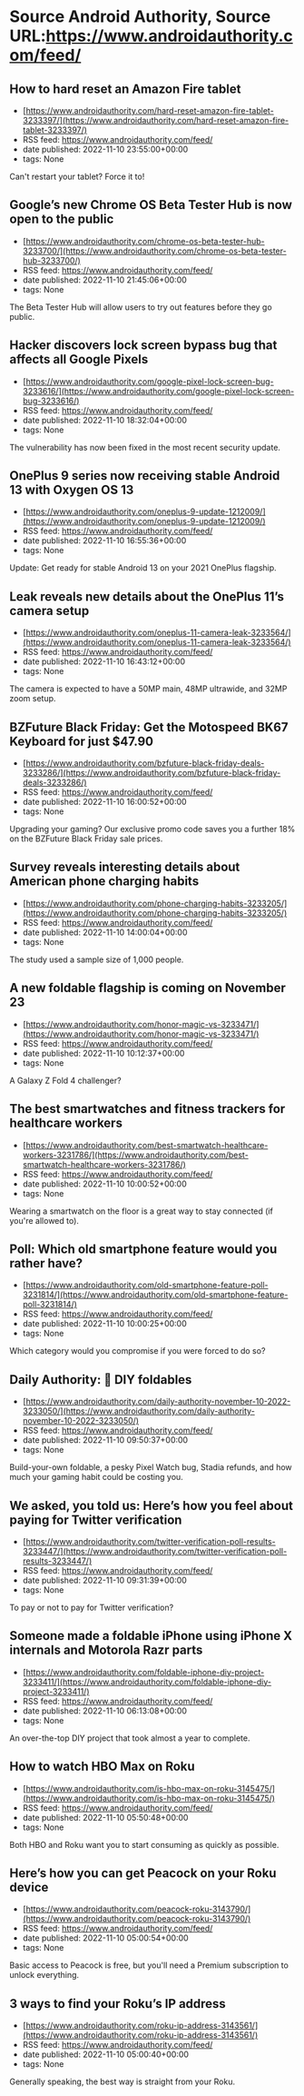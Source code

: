 # Source Android Authority, Source URL:https://www.androidauthority.com/feed/

## How to hard reset an Amazon Fire tablet
 - [https://www.androidauthority.com/hard-reset-amazon-fire-tablet-3233397/](https://www.androidauthority.com/hard-reset-amazon-fire-tablet-3233397/)
 - RSS feed: https://www.androidauthority.com/feed/
 - date published: 2022-11-10 23:55:00+00:00
 - tags: None

Can't restart your tablet? Force it to!

## Google’s new Chrome OS Beta Tester Hub is now open to the public
 - [https://www.androidauthority.com/chrome-os-beta-tester-hub-3233700/](https://www.androidauthority.com/chrome-os-beta-tester-hub-3233700/)
 - RSS feed: https://www.androidauthority.com/feed/
 - date published: 2022-11-10 21:45:06+00:00
 - tags: None

The Beta Tester Hub will allow users to try out features before they go public.

## Hacker discovers lock screen bypass bug that affects all Google Pixels
 - [https://www.androidauthority.com/google-pixel-lock-screen-bug-3233616/](https://www.androidauthority.com/google-pixel-lock-screen-bug-3233616/)
 - RSS feed: https://www.androidauthority.com/feed/
 - date published: 2022-11-10 18:32:04+00:00
 - tags: None

The vulnerability has now been fixed in the most recent security update.

## OnePlus 9 series now receiving stable Android 13 with Oxygen OS 13
 - [https://www.androidauthority.com/oneplus-9-update-1212009/](https://www.androidauthority.com/oneplus-9-update-1212009/)
 - RSS feed: https://www.androidauthority.com/feed/
 - date published: 2022-11-10 16:55:36+00:00
 - tags: None

Update: Get ready for stable Android 13 on your 2021 OnePlus flagship.

## Leak reveals new details about the OnePlus 11’s camera setup
 - [https://www.androidauthority.com/oneplus-11-camera-leak-3233564/](https://www.androidauthority.com/oneplus-11-camera-leak-3233564/)
 - RSS feed: https://www.androidauthority.com/feed/
 - date published: 2022-11-10 16:43:12+00:00
 - tags: None

The camera is expected to have a 50MP main, 48MP ultrawide, and 32MP zoom setup.

## BZFuture Black Friday: Get the Motospeed BK67 Keyboard for just $47.90
 - [https://www.androidauthority.com/bzfuture-black-friday-deals-3233286/](https://www.androidauthority.com/bzfuture-black-friday-deals-3233286/)
 - RSS feed: https://www.androidauthority.com/feed/
 - date published: 2022-11-10 16:00:52+00:00
 - tags: None

Upgrading your gaming? Our exclusive promo code saves you a further 18% on the BZFuture Black Friday sale prices.

## Survey reveals interesting details about American phone charging habits
 - [https://www.androidauthority.com/phone-charging-habits-3233205/](https://www.androidauthority.com/phone-charging-habits-3233205/)
 - RSS feed: https://www.androidauthority.com/feed/
 - date published: 2022-11-10 14:00:04+00:00
 - tags: None

The study used a sample size of 1,000 people.

## A new foldable flagship is coming on November 23
 - [https://www.androidauthority.com/honor-magic-vs-3233471/](https://www.androidauthority.com/honor-magic-vs-3233471/)
 - RSS feed: https://www.androidauthority.com/feed/
 - date published: 2022-11-10 10:12:37+00:00
 - tags: None

A Galaxy Z Fold 4 challenger?

## The best smartwatches and fitness trackers for healthcare workers
 - [https://www.androidauthority.com/best-smartwatch-healthcare-workers-3231786/](https://www.androidauthority.com/best-smartwatch-healthcare-workers-3231786/)
 - RSS feed: https://www.androidauthority.com/feed/
 - date published: 2022-11-10 10:00:52+00:00
 - tags: None

Wearing a smartwatch on the floor is a great way to stay connected (if you're allowed to).

## Poll: Which old smartphone feature would you rather have?
 - [https://www.androidauthority.com/old-smartphone-feature-poll-3231814/](https://www.androidauthority.com/old-smartphone-feature-poll-3231814/)
 - RSS feed: https://www.androidauthority.com/feed/
 - date published: 2022-11-10 10:00:25+00:00
 - tags: None

Which category would you compromise if you were forced to do so?

## Daily Authority: 📱 DIY foldables
 - [https://www.androidauthority.com/daily-authority-november-10-2022-3233050/](https://www.androidauthority.com/daily-authority-november-10-2022-3233050/)
 - RSS feed: https://www.androidauthority.com/feed/
 - date published: 2022-11-10 09:50:37+00:00
 - tags: None

Build-your-own foldable, a pesky Pixel Watch bug, Stadia refunds, and how much your gaming habit could be costing you.

## We asked, you told us: Here’s how you feel about paying for Twitter verification
 - [https://www.androidauthority.com/twitter-verification-poll-results-3233447/](https://www.androidauthority.com/twitter-verification-poll-results-3233447/)
 - RSS feed: https://www.androidauthority.com/feed/
 - date published: 2022-11-10 09:31:39+00:00
 - tags: None

To pay or not to pay for Twitter verification?

## Someone made a foldable iPhone using iPhone X internals and Motorola Razr parts
 - [https://www.androidauthority.com/foldable-iphone-diy-project-3233411/](https://www.androidauthority.com/foldable-iphone-diy-project-3233411/)
 - RSS feed: https://www.androidauthority.com/feed/
 - date published: 2022-11-10 06:13:08+00:00
 - tags: None

An over-the-top DIY project that took almost a year to complete.

## How to watch HBO Max on Roku
 - [https://www.androidauthority.com/is-hbo-max-on-roku-3145475/](https://www.androidauthority.com/is-hbo-max-on-roku-3145475/)
 - RSS feed: https://www.androidauthority.com/feed/
 - date published: 2022-11-10 05:50:48+00:00
 - tags: None

Both HBO and Roku want you to start consuming as quickly as possible.

## Here’s how you can get Peacock on your Roku device
 - [https://www.androidauthority.com/peacock-roku-3143790/](https://www.androidauthority.com/peacock-roku-3143790/)
 - RSS feed: https://www.androidauthority.com/feed/
 - date published: 2022-11-10 05:00:54+00:00
 - tags: None

Basic access to Peacock is free, but you'll need a Premium subscription to unlock everything.

## 3 ways to find your Roku’s IP address
 - [https://www.androidauthority.com/roku-ip-address-3143561/](https://www.androidauthority.com/roku-ip-address-3143561/)
 - RSS feed: https://www.androidauthority.com/feed/
 - date published: 2022-11-10 05:00:40+00:00
 - tags: None

Generally speaking, the best way is straight from your Roku.
